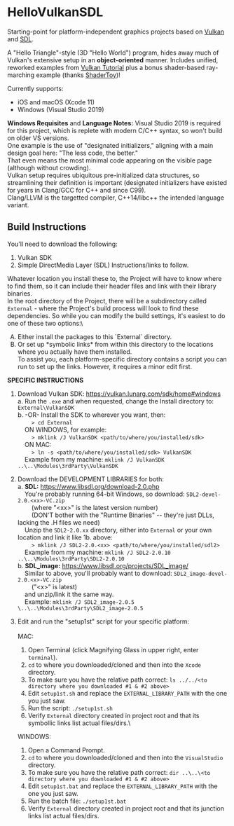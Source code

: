# HelloVulkanSDL

Starting-point for platform-independent graphics projects based on [Vulkan](https://www.khronos.org/vulkan/) and [SDL](https://www.libsdl.org/).

A "Hello Triangle"-style (3D "Hello World") program, hides away much of Vulkan's extensive setup in an **object-oriented** manner.  Includes unified, reworked examples from [Vulkan Tutorial](https://vulkan-tutorial.com/) plus a bonus shader-based ray-marching example (thanks [ShaderToy](https://www.shadertoy.com/))!

Currently supports:
- iOS and macOS (Xcode 11)
- Windows (Visual Studio 2019)

**Windows Requisites** and **Language Notes:** Visual Studio 2019 is required for this project, which is replete with modern C/C++ syntax, so won't build on older VS versions.\
One example is the use of "designated initializers," aligning with a main design goal here: "The less code, the better."\
That even means the most minimal code appearing on the visible page (although without crowding).\
Vulkan setup requires ubiquitous pre-initialized data structures, so streamlining their definition is important (designated initializers have existed for years in Clang/GCC for C++ and since C99).\
Clang/LLVM is the targetted compiler, C++14/libc++ the intended language variant.

## Build Instructions

You'll need to download the following:
 1. Vulkan SDK
 2. Simple DirectMedia Layer (SDL)
Instructions/links to follow.

Whatever location you install these to, the Project will have to know where to find them, so it can include their header files and link with their library binaries.\
In the root directory of the Project, there will be a subdirectory called `External` - where the Project's build process will look to find these dependencies.  So while you can modify the build settings, it's easiest to do one of these two options:\
<ol type="A">
  <li>Either install the packages to this `External` directory.</li>
  <li>Or set up *symbolic links* from within this directory to the locations where you actually have them installed.<br/>
      To assist you, each platform-specific directory contains a script you can run to set up the links.  However, it
      requires a minor edit first.</li>
</ol>

**SPECIFIC INSTRUCTIONS**

1. Download Vulkan SDK:  https://vulkan.lunarg.com/sdk/home#windows \
  a. Run the `.exe` and when requested, change the Install directory to:  `External\VulkanSDK`\
  b. -OR- Install the SDK to wherever you want, then:\
	 &nbsp;&nbsp;&nbsp;&nbsp;&nbsp;&nbsp;&nbsp;&nbsp;`> cd External`<br/>
	 &nbsp;&nbsp;&nbsp;&nbsp;ON WINDOWS, for example:<br/>
	 &nbsp;&nbsp;&nbsp;&nbsp;&nbsp;&nbsp;&nbsp;&nbsp;`> mklink /J VulkanSDK <path/to/where/you/installed/sdk>`<br/>
	 &nbsp;&nbsp;&nbsp;&nbsp;ON MAC:<br/>
	 &nbsp;&nbsp;&nbsp;&nbsp;&nbsp;&nbsp;&nbsp;&nbsp;`> ln -s <path/to/where/you/installed/sdk> VulkanSDK`<br/>
	 &nbsp;&nbsp;&nbsp;&nbsp;Example from my machine:  `mklink /J VulkanSDK ..\..\Modules\3rdParty\VulkanSDK`
2. Download the DEVELOPMENT LIBRARIES for both:\
  a. **SDL:**  https://www.libsdl.org/download-2.0.php \
	 &nbsp;&nbsp;&nbsp;&nbsp;You're probably running 64-bit Windows, so download:  `SDL2-devel-2.0.<xx>-VC.zip`\
	 &nbsp;&nbsp;&nbsp;&nbsp;&nbsp;&nbsp;&nbsp;&nbsp;(where "\<xx>" is the latest version number)\
	 &nbsp;&nbsp;&nbsp;&nbsp;&nbsp;&nbsp;&nbsp;&nbsp;(DON'T bother with the "Runtime Binaries" -- they're just DLLs, lacking the .H files we need)\
	 &nbsp;&nbsp;&nbsp;&nbsp;Unzip the `SDL2-2.0.xx` directory, either into `External` or your own location and link it like 1b. above:\
	 &nbsp;&nbsp;&nbsp;&nbsp;&nbsp;&nbsp;&nbsp;&nbsp;`> mklink /J SDL2-2.0.<xx> <path/to/where/you/installed/sdl2>`\
	 &nbsp;&nbsp;&nbsp;&nbsp;Example from my machine:  `mklink /J SDL2-2.0.10 ..\..\Modules\3rdParty\SDL2-2.0.10`\
  b. **SDL_image:**  https://www.libsdl.org/projects/SDL_image/ \
	 &nbsp;&nbsp;&nbsp;&nbsp;Similar to above, you'll probably want to download:  `SDL2_image-devel-2.0.<x>-VC.zip`\
	 &nbsp;&nbsp;&nbsp;&nbsp;&nbsp;&nbsp;&nbsp;&nbsp;("\<x>" is latest)\
	 &nbsp;&nbsp;&nbsp;&nbsp;and unzip/link it the same way.\
	 &nbsp;&nbsp;&nbsp;&nbsp;Example:  `mklink /J SDL2_image-2.0.5 \..\..\Modules\3rdParty\SDL2_image-2.0.5`
3. Edit and run the "setup1st" script for your specific platform:<br/>\
    MAC:
    1. Open Terminal (click Magnifying Glass in upper right, enter `terminal`).
    2. `cd` to where you downloaded/cloned and then into the `Xcode` directory.
    3. To make sure you have the relative path correct: `ls ../../<to directory where you downloaded #1 & #2 above>`
    4. Edit `setup1st.sh` and replace the `EXTERNAL_LIBRARY_PATH` with the one you just saw.
    5. Run the script:  `./setup1st.sh`
    6. Verify `External` directory created in project root and that its symbollic links list actual files/dirs.\

    WINDOWS:
    1. Open a Command Prompt.
    2. `cd` to where you downloaded/cloned and then into the `VisualStudio` directory.
    3. To make sure you have the relative path correct: `dir ..\..\<to directory where you downloaded #1 & #2 above>` 
    4. Edit `setup1st.bat` and replace the `EXTERNAL_LIBRARY_PATH` with the one you just saw.
    5. Run the batch file:  `./setup1st.bat`
    6. Verify `External` directory created in project root and that its junction links list actual files/dirs.
